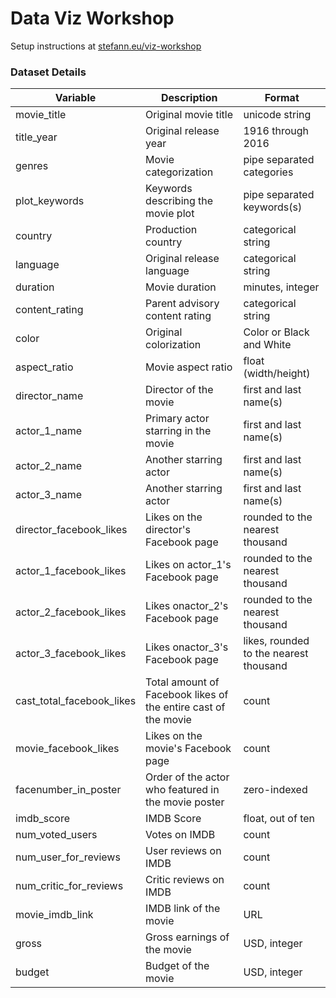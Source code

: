 # Data Viz Workshop

Setup instructions at [stefann.eu/viz-workshop](http://stefann.eu/viz-workshop)





### Dataset Details

| Variable                  | Description                                                  | Format                                 |
| ------------------------- | ------------------------------------------------------------ | -------------------------------------- |
| movie_title               | Original movie title                                         | unicode string                         |
| title_year                | Original release year                                        | 1916 through 2016                      |
| genres                    | Movie categorization                                         | pipe separated categories              |
| plot_keywords             | Keywords describing the movie plot                           | pipe separated keywords(s)             |
| country                   | Production country                                           | categorical string                     |
| language                  | Original release language                                    | categorical string                     |
| duration                  | Movie duration                                               | minutes, integer                       |
| content_rating            | Parent advisory content rating                               | categorical string                     |
| color                     | Original colorization                                        | Color or Black and White               |
| aspect_ratio              | Movie aspect ratio                                           | float (width/height)                   |
| director_name             | Director of the movie                                        | first and last name(s)                 |
| actor_1_name              | Primary actor starring in the movie                          | first and last name(s)                 |
| actor_2_name              | Another starring actor                                       | first and last name(s)                 |
| actor_3_name              | Another starring actor                                       | first and last name(s)                 |
| director_facebook_likes   | Likes on the director's Facebook page                        | rounded to the nearest thousand        |
| actor_1_facebook_likes    | Likes on actor_1's Facebook page                             | rounded to the nearest thousand        |
| actor_2_facebook_likes    | Likes onactor_2's Facebook page                              | rounded to the nearest thousand        |
| actor_3_facebook_likes    | Likes onactor_3's Facebook page                              | likes, rounded to the nearest thousand |
| cast_total_facebook_likes | Total amount of Facebook likes of the entire cast of the movie | count                                  |
| movie_facebook_likes      | Likes on the movie's Facebook page                           | count                                  |
| facenumber_in_poster      | Order of the actor who featured in the movie poster          | zero-indexed                           |
| imdb_score                | IMDB Score                                                   | float, out of ten                      |
| num_voted_users           | Votes on IMDB                                                | count                                  |
| num_user_for_reviews      | User reviews on IMDB                                         | count                                  |
| num_critic_for_reviews    | Critic reviews on IMDB                                       | count                                  |
| movie_imdb_link           | IMDB link of the movie                                       | URL                                    |
| gross                     | Gross earnings of the movie                                  | USD, integer                           |
| budget                    | Budget of the movie                                          | USD, integer                           |